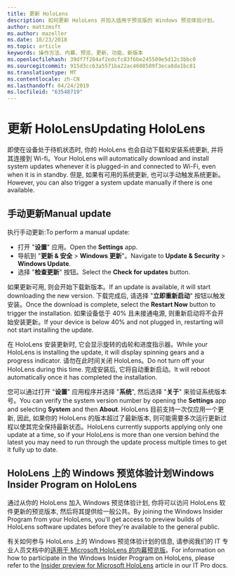 ```yaml
---
title: 更新 HoloLens
description: 如何更新 HoloLens 并加入适用于预览版的 Windows 预览体验计划。
author: mattzmsft
ms.author: mazeller
ms.date: 10/23/2018
ms.topic: article
keywords: 操作方法、内幕、预览、更新、功能、新版本
ms.openlocfilehash: 39df7f204af2edcfc83f6be245509e5d12c3bbc0
ms.sourcegitcommit: 915d3cc63a5571ba22ac4608589f3eca8da1bc81
ms.translationtype: MT
ms.contentlocale: zh-CN
ms.lasthandoff: 04/24/2019
ms.locfileid: "63548719"
---
```

# <a name="updating-hololens"></a><span data-ttu-id="62016-104">更新 HoloLens</span><span class="sxs-lookup"><span data-stu-id="62016-104">Updating HoloLens</span></span>

<span data-ttu-id="62016-105">即使在设备处于待机状态时, 你的 HoloLens 也会自动下载和安装系统更新, 并将其连接到 Wi-fi。</span><span class="sxs-lookup"><span data-stu-id="62016-105">Your HoloLens will automatically download and install system updates whenever it is plugged-in and connected to Wi-Fi, even when it is in standby.</span></span> <span data-ttu-id="62016-106">但是, 如果有可用的系统更新, 也可以手动触发系统更新。</span><span class="sxs-lookup"><span data-stu-id="62016-106">However, you can also trigger a system update manually if there is one available.</span></span>

## <a name="manual-update"></a><span data-ttu-id="62016-107">手动更新</span><span class="sxs-lookup"><span data-stu-id="62016-107">Manual update</span></span>

<span data-ttu-id="62016-108">执行手动更新:</span><span class="sxs-lookup"><span data-stu-id="62016-108">To perform a manual update:</span></span>
* <span data-ttu-id="62016-109">打开 "**设置**" 应用。</span><span class="sxs-lookup"><span data-stu-id="62016-109">Open the **Settings** app.</span></span>
* <span data-ttu-id="62016-110">导航到 "**更新 & 安全** > **Windows 更新**"。</span><span class="sxs-lookup"><span data-stu-id="62016-110">Navigate to **Update & Security** > **Windows Update**.</span></span>
* <span data-ttu-id="62016-111">选择 "**检查更新**" 按钮。</span><span class="sxs-lookup"><span data-stu-id="62016-111">Select the **Check for updates** button.</span></span>

<span data-ttu-id="62016-112">如果更新可用, 则会开始下载新版本。</span><span class="sxs-lookup"><span data-stu-id="62016-112">If an update is available, it will start downloading the new version.</span></span> <span data-ttu-id="62016-113">下载完成后, 请选择 "**立即重新启动**" 按钮以触发安装。</span><span class="sxs-lookup"><span data-stu-id="62016-113">Once the download is complete, select the **Restart Now** button to trigger the installation.</span></span> <span data-ttu-id="62016-114">如果设备低于 40% 且未接通电源, 则重新启动将不会开始安装更新。</span><span class="sxs-lookup"><span data-stu-id="62016-114">If your device is below 40% and not plugged in, restarting will not start installing the update.</span></span>

<span data-ttu-id="62016-115">在 HoloLens 安装更新时, 它会显示旋转的齿轮和进度指示器。</span><span class="sxs-lookup"><span data-stu-id="62016-115">While your HoloLens is installing the update, it will display spinning gears and a progress indicator.</span></span> <span data-ttu-id="62016-116">请勿在此时间关闭 HoloLens。</span><span class="sxs-lookup"><span data-stu-id="62016-116">Do not turn off your HoloLens during this time.</span></span> <span data-ttu-id="62016-117">完成安装后, 它将自动重新启动。</span><span class="sxs-lookup"><span data-stu-id="62016-117">It will reboot automatically once it has completed the installation.</span></span>

<span data-ttu-id="62016-118">您可以通过打开 "**设置**" 应用程序并选择 "**系统**", 然后选择 "**关于**" 来验证系统版本号。</span><span class="sxs-lookup"><span data-stu-id="62016-118">You can verify the system version number by opening the **Settings** app and selecting **System** and then **About**.</span></span> <span data-ttu-id="62016-119">HoloLens 目前支持一次仅应用一个更新, 因此, 如果你的 HoloLens 的版本超过了最新版本, 则可能需要多次运行更新过程以使其完全保持最新状态。</span><span class="sxs-lookup"><span data-stu-id="62016-119">HoloLens currently supports applying only one update at a time, so if your HoloLens is more than one version behind the latest you may need to run through the update process multiple times to get it fully up to date.</span></span>

## <a name="windows-insider-program-on-hololens"></a><span data-ttu-id="62016-120">HoloLens 上的 Windows 预览体验计划</span><span class="sxs-lookup"><span data-stu-id="62016-120">Windows Insider Program on HoloLens</span></span>

<span data-ttu-id="62016-121">通过从你的 HoloLens 加入 Windows 预览体验计划, 你将可以访问 HoloLens 软件更新的预览版本, 然后将其提供给一般公共。</span><span class="sxs-lookup"><span data-stu-id="62016-121">By joining the Windows Insider Program from your HoloLens, you'll get access to preview builds of HoloLens software updates before they're available to the general public.</span></span>

<span data-ttu-id="62016-122">有关如何参与 HoloLens 上的 Windows 预览体验计划的信息, 请参阅我们的 IT 专业人员文档中的[适用于 Microsoft HoloLens 的内幕预览版](https://docs.microsoft.com/hololens/hololens-insider)。</span><span class="sxs-lookup"><span data-stu-id="62016-122">For information on how to participate in the Windows Insider Program on HoloLens, please refer to the [Insider preview for Microsoft HoloLens](https://docs.microsoft.com/hololens/hololens-insider) article in our IT Pro docs.</span></span>
